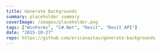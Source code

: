 ```yaml
---
title: Generate Backgrounds
summary: placeholder summary
coverImage: /images/placeholder.png
tags: ["WinForms", "C#.Net", "Revit", "Revit API"]
date: "2015-10-27"
repo: https://github.com/ericanastas/generate-backgrounds
---
```


